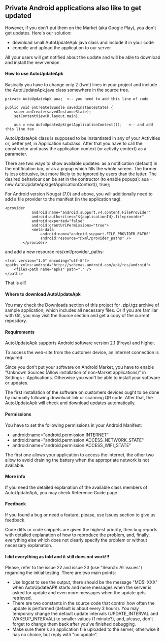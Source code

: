 
## Private Android applications also like to get updated

However, if you don't put them on the Market (aka Google Play), you don't get updates. Here's our solution:

  * download small AutoUpdateApk java class and include it in your code
  * compile and upload the application to our server 

All your users will get notified about the update and will be able to download and install the new version.

#### How to use AutoUpdateApk

Basically you have to change only 2 (two!) lines in your project and include the AutoUpdateApk.java class somewhere in the source tree.

	private AutoUpdateApk aua;	<-- you need to add this line of code

	public void onCreate(Bundle savedInstanceState) {
		super.onCreate(savedInstanceState);
		setContentView(R.layout.main);

		aua = new AutoUpdateApk(getApplicationContext());	<-- and add this line too

AutoUpdateApk class is supposed to be instantiated in any of your Activities or, better yet, in Application subclass. After that you have to call the constructor and pass the application context (or activity context) as a parameter.

There are two ways to show available updates: as a notification (default) in the notification bar, or as a popup which fills the whole screen. The former is less obtrusive, but more likely to be ignored by users than the latter. The desired behaviour can be set in the contructor (to enable popups): 
    aua = new AutoUpdateApk(getApplicationContext(), true); 

For Android version Nougat (7.0) and above, you will additionally need to add a file provider to the manifest (in the application tag):
    
    <provider
                android:name="android.support.v4.content.FileProvider"
                android:authorities="${applicationId}.fileprovider"
                android:exported="false"
                android:grantUriPermissions="true">
                <meta-data
                    android:name="android.support.FILE_PROVIDER_PATHS"
                    android:resource="@xml/provider_paths" />
            </provider>

and add a new resource res/xml/provider_paths:

    <?xml version="1.0" encoding="utf-8"?>
    <paths xmlns:android="http://schemas.android.com/apk/res/android">
        <files-path name="apks" path="." />
    </paths>
        
That is all!

#### Where to download AutoUpdateApk

You may check the Downloads section of this project for .zip/.tgz archive of sample application, which includes all necessary files. Or if you are familiar with Git, you may visit the Source section and get a copy of the current repository.

#### Requirements

AutoUpdateApk supports Android software version 2.1 (Froyo) and higher.

To access the web-site from the customer device, an internet connection is required.

Since you don't put your software on Android Market, you have to enable "Unknown Sources (Allow installation of non-Market applications)" in Settings :: Applications. Otherwise you won't be able to install your software or updates.

The first installation of the software on customers devices ought to be done by manually following download link or scanning QR code. After that, the AutoUpdateApk will check and download updates automatically.

#### Permissions

You have to set the following permissions in your Android Manifest:

  * android:name="android.permission.INTERNET"
  * android:name="android.permission.ACCESS_NETWORK_STATE"
  * android:name="android.permission.ACCESS_WIFI_STATE" 

The first one allows your application to access the internet, the other two allow to avoid draining the battery when the appropriate network is not available.

#### More info

If you need the detailed explanation of the available class members of AutoUpdateApk, you may check Reference Guide page.

#### Feedback

If you found a bug or need a feature, please, use Issues section to give us feedback.

Code diffs or code snippets are given the highest priority, then bug reports with detailed explanation of how to reproduce the problem, and, finally, everything else which does not clearly specify the problem or without necessary explanation.

#### I did everything as told and it still does not work!!!

Please, refer to the  issue 22  and  issue 23  (use "Search: All issues") regarding the initial testing. There are two main points:

  * Use logcat to see the output, there should be the message "MD5: XXX" when AutoUpdateAPK starts and more messages when the server is asked for update and even more messages when the update gets retrieved.
  * There are two constants in the source code that control how often the update is performed (default is about every 3 hours). You may temporary change the default update intervals (UPDATE_INTERVAL and WAKEUP_INTERVAL) to smaller values (1 minute?), and, please, don't forget to change them back after you've finished debugging.
  * Make sure there's an application file uploaded to the server, otherwise it has no choice, but reply with "no update". 

